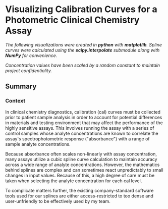 # Visualizing Calibration Curves for a Photometric Clinical Chemistry Assay
*The following visualizations were created in **python** with **matplotlib**. Spline curves were 
calculated using the **scipy.interpolate** submodule along with **NumPy** for convenience.*

*Concentration values have been scaled by a random constant to maintain project confidentiality.*

## Summary
### Context
In clinical chemistry diagnostics, calibration (cal) curves must be collected prior to patient sample 
analysis in order to account for potential differences in materials and testing environment that may affect
the performance of the highly sensitive assays. This involves running the assay with a series of 
control samples whose analyte concentrations are known to correlate the assay's spectrophotometric 
response ("absorbance") with a range of sample analyte concentrations. 

Because absorbance often scales non-linearly with assay concentration, many assays utilize a cubic 
spline curve calculation to maintain accuracy across a wide range of analyte concentrations. However,
the mathematics behind splines are complex and can sometimes react unpredictably to small changes in
input values. Because of this, a high degree of care must be taken when selecting the analyte concentration
for each cal level. 

To complicate matters further, the existing company-standard software tools used 
for our splines are either access-restricted to 
too dense and user-unfriendly to be effectively used by my team.


